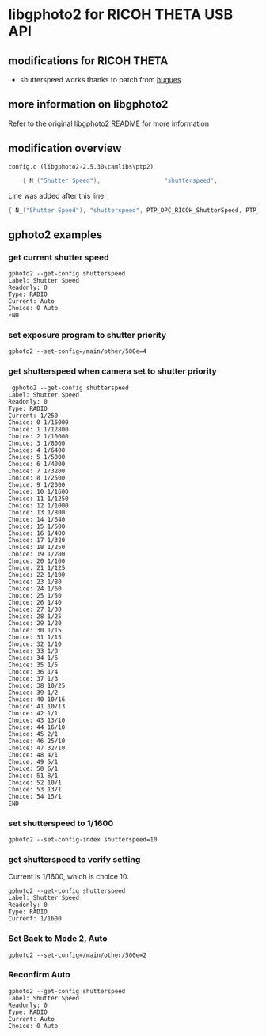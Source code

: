 # libgphoto2 for RICOH THETA USB API

## modifications for RICOH THETA

* shutterspeed works thanks to patch from [hugues](https://community.theta360.guide/u/Hugues)

## more information on libgphoto2

Refer to the original [libgphoto2 README](https://github.com/gphoto/libgphoto2/blob/master/README.md) for more information



## modification overview

`config.c (libgphoto2-2.5.30\camlibs\ptp2)`

```c
	{ N_("Shutter Speed"), 					"shutterspeed", 			PTP_DPC_RICOH_ShutterSpeed, 			PTP_VENDOR_MICROSOFT, 		PTP_DTC_UINT64, _get_Ricoh_ShutterSpeed, _put_Ricoh_ShutterSpeed },	
```

Line was added after this line:

```c
{ N_("Shutter Speed"), "shutterspeed", PTP_DPC_RICOH_ShutterSpeed, PTP_VENDOR_PENTAX, PTP_DTC_UINT64, _get_Ricoh_ShutterSpeed, _put_Ricoh_ShutterSpeed },
```

## gphoto2 examples

### get current shutter speed

```text
gphoto2 --get-config shutterspeed
Label: Shutter Speed                                                           
Readonly: 0
Type: RADIO
Current: Auto
Choice: 0 Auto
END
```

### set exposure program to shutter priority

```
gphoto2 --set-config=/main/other/500e=4
```

### get shutterspeed when camera set to shutter priority

```
 gphoto2 --get-config shutterspeed
Label: Shutter Speed                                                           
Readonly: 0
Type: RADIO
Current: 1/250
Choice: 0 1/16000
Choice: 1 1/12800
Choice: 2 1/10000
Choice: 3 1/8000
Choice: 4 1/6400
Choice: 5 1/5000
Choice: 6 1/4000
Choice: 7 1/3200
Choice: 8 1/2500
Choice: 9 1/2000
Choice: 10 1/1600
Choice: 11 1/1250
Choice: 12 1/1000
Choice: 13 1/800
Choice: 14 1/640
Choice: 15 1/500
Choice: 16 1/400
Choice: 17 1/320
Choice: 18 1/250
Choice: 19 1/200
Choice: 20 1/160
Choice: 21 1/125
Choice: 22 1/100
Choice: 23 1/80
Choice: 24 1/60
Choice: 25 1/50
Choice: 26 1/40
Choice: 27 1/30
Choice: 28 1/25
Choice: 29 1/20
Choice: 30 1/15
Choice: 31 1/13
Choice: 32 1/10
Choice: 33 1/8
Choice: 34 1/6
Choice: 35 1/5
Choice: 36 1/4
Choice: 37 1/3
Choice: 38 10/25
Choice: 39 1/2
Choice: 40 10/16
Choice: 41 10/13
Choice: 42 1/1
Choice: 43 13/10
Choice: 44 16/10
Choice: 45 2/1
Choice: 46 25/10
Choice: 47 32/10
Choice: 48 4/1
Choice: 49 5/1
Choice: 50 6/1
Choice: 51 8/1
Choice: 52 10/1
Choice: 53 13/1
Choice: 54 15/1
END
```

### set shutterspeed to 1/1600

```
gphoto2 --set-config-index shutterspeed=10
```

### get shutterspeed to verify setting

Current is 1/1600, which is choice 10.

```
gphoto2 --get-config shutterspeed
Label: Shutter Speed                                                           
Readonly: 0
Type: RADIO
Current: 1/1600

```

### Set Back to Mode 2, Auto

```
gphoto2 --set-config=/main/other/500e=2

```

### Reconfirm Auto

```
gphoto2 --get-config shutterspeed
Label: Shutter Speed                                                           
Readonly: 0
Type: RADIO
Current: Auto
Choice: 0 Auto
```
